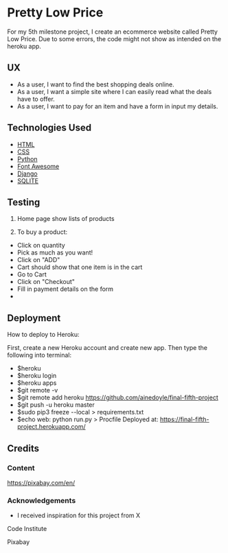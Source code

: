 # Pretty Low Price

For my 5th milestone project, I create an ecommerce website called Pretty Low Price. 
Due to some errors, the code might not show as intended on the heroku app.
## UX
 

- As a user, I want to find the best shopping deals online.
- As a user, I want a simple site where I can easily read what the deals have to offer.
- As a user, I want to pay for an item and have a form in input my details.



## Technologies Used

- [HTML](https://www.w3schools.com/html/)
- [CSS](https://www.w3schools.com/css/default.asp)
- [Python](https://www.python.org/)
- [Font Awesome](https://origin.fontawesome.com/)
- [Django](https://www.djangoproject.com/)
- [SQLITE](https://www.sqlite.org/index.html)

## Testing

1) Home page show lists of products

2) To buy a product:
- Click on quantity
- Pick as much as you want!
- Click on "ADD"
- Cart should show that one item is in the cart
- Go to Cart
- Click on "Checkout"
- Fill in payment details on the form
- 

## Deployment

How to deploy to Heroku:

First, create a new Heroku account and create new app. Then type the following into terminal:

- $heroku 
- $heroku login
- $heroku apps
- $git remote -v
- $git remote add heroku https://github.com/ainedoyle/final-fifth-project
- $git push -u heroku master
- $sudo pip3 freeze --local > requirements.txt
- $echo web: python run.py > Procfile
Deployed at: https://final-fifth-project.herokuapp.com/

## Credits


### Content

https://pixabay.com/en/


### Acknowledgements

- I received inspiration for this project from X

Code Institute 


Pixabay